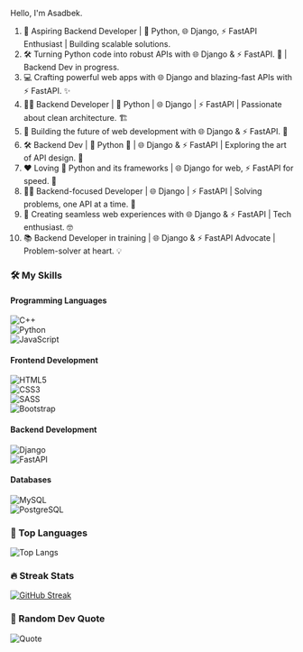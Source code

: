 Hello, I'm Asadbek.
1. 🚀 Aspiring Backend Developer | 🐍 Python, 🌐 Django, ⚡ FastAPI Enthusiast | Building scalable solutions.
2. 🛠️ Turning Python code into robust APIs with 🌐 Django & ⚡ FastAPI. 🚀 | Backend Dev in progress.
3. 💻 Crafting powerful web apps with 🌐 Django and blazing-fast APIs with ⚡ FastAPI. ✨
4. 🧑‍💻 Backend Developer | 🐍 Python | 🌐 Django | ⚡ FastAPI | Passionate about clean architecture. 🏗️
5. 🌟 Building the future of web development with 🌐 Django & ⚡ FastAPI. 🚀
6. 🛠️ Backend Dev | 🐍 Python 🐍 | 🌐 Django & ⚡ FastAPI | Exploring the art of API design. 🎨
7. ❤️ Loving 🐍 Python and its frameworks | 🌐 Django for web, ⚡ FastAPI for speed. 💨
8. 👨‍💻 Backend-focused Developer | 🌐 Django | ⚡ FastAPI | Solving problems, one API at a time. 🧩
9. 🌈 Creating seamless web experiences with 🌐 Django & ⚡ FastAPI | Tech enthusiast. 🤓
10. 📚 Backend Developer in training | 🌐 Django & ⚡ FastAPI Advocate | Problem-solver at heart. 💡


### 🛠️ My Skills  
#### Programming Languages  
![C++](https://img.shields.io/badge/C%2B%2B-00599C?style=for-the-badge&logo=cplusplus&logoColor=white)  
![Python](https://img.shields.io/badge/Python-3776AB?style=for-the-badge&logo=python&logoColor=white)  
![JavaScript](https://img.shields.io/badge/JavaScript-F7DF1E?style=for-the-badge&logo=javascript&logoColor=black)  

#### Frontend Development  
![HTML5](https://img.shields.io/badge/HTML5-E34F26?style=for-the-badge&logo=html5&logoColor=white)  
![CSS3](https://img.shields.io/badge/CSS3-1572B6?style=for-the-badge&logo=css3&logoColor=white)  
![SASS](https://img.shields.io/badge/Sass-CC6699?style=for-the-badge&logo=sass&logoColor=white)  
![Bootstrap](https://img.shields.io/badge/Bootstrap-563D7C?style=for-the-badge&logo=bootstrap&logoColor=white)  

#### Backend Development  
![Django](https://img.shields.io/badge/Django-092E20?style=for-the-badge&logo=django&logoColor=white)  
![FastAPI](https://img.shields.io/badge/FastAPI-009688?style=for-the-badge&logo=fastapi&logoColor=white)  

#### Databases  
![MySQL](https://img.shields.io/badge/MySQL-4479A1?style=for-the-badge&logo=mysql&logoColor=white)  
![PostgreSQL](https://img.shields.io/badge/PostgreSQL-316192?style=for-the-badge&logo=postgresql&logoColor=white)  



### 🚀 Top Languages
![Top Langs](https://github-readme-stats.vercel.app/api/top-langs/?username=AsadbekVision&layout=compact&theme=dark)


### 🔥 Streak Stats
[![GitHub Streak](https://github-readme-streak-stats.herokuapp.com?user=AsadbekVision&theme=dark&date_format=M%20j%5B%2C%20Y%5D)](https://git.io/streak-stats)


### 📖 Random Dev Quote
![Quote](https://quotes-github-readme.vercel.app/api?type=horizontal&theme=dark)


